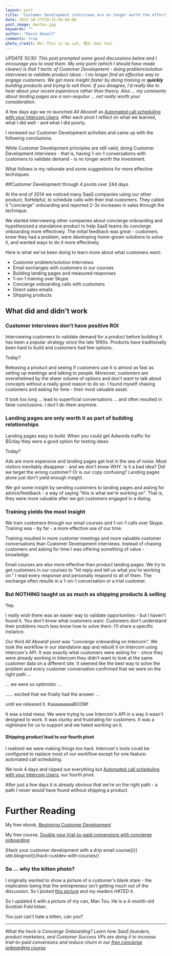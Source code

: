 ```yaml
---
layout: post
title: "Customer Development interviews are no longer worth the effort"
date: 2015-10-27T19:15:04-04:00
post_image: mantou.jpg
keywords: ""
author: "Kevin Dewalt"
comments: true
photo_credit: Me! This is my cat, 馒头（man tou）
---
```

<em>UPDATE 10/30: This post prompted some good discussions below and I encourage you to read them. My only point (which I should have made clearer) is that 1 tactic of Customer Development - doing problem/solution interviews to validate product ideas - I no longer find an effective way to engage customers. We get more insight faster by doing training or **quickly** building products and trying to sell them. If you disagree, I'd really like to hear about your recent experience rather than theory. Also ... my comments about landing pages are a non-sequitur ... not really worth your consideration.</em>


A few days ago we re-launched <em>All Aboard!</em> as [Automated call scheduling with your Intercom Users](http://try.allaboard.io/). After each pivot I reflect on what we learned, what I did well - and what I did poorly.

I reviewed our Customer Development activities and came up with the following conclusions.

While Customer Development principles are still valid, doing Customer Development interviews - that is, having 1-on-1 conversations with customers to validate demand - is no longer worth the investment.

What follows is my rationale and some suggestions for more effective techniques.

##Customer Development through 4 pivots over 244 days

At the end of 2014 we noticed many SaaS companies using our other product, SoHelpful, to schedule calls with their trial customers. They called it "concierge" onboarding and reported 2-3x increases in sales through the technique.

We started interviewing other companies about concierge onboarding and hypothesized a standalone product to help SaaS teams do concierge onboarding more effectively. The initial feedback was great - customers knew they had a problem, were developing home-grown solutions to solve it, and wanted ways to do it more effectively.

Here is what we've been doing to learn more about what customers want:

+ Customer problem/solution interviews
+ Email exchanges with customers in our courses
+ Building landing pages and measured responses
+ 1-on-1 training over Skype
+ Concierge onboarding calls with customers
+ Direct sales emails
+ Shipping products

## What did and didn't work

### Customer interviews don't have positive ROI

Interviewing customers to validate demand for a product before building it has been a popular strategy since the late 1990s. Products have traditionally been hard to build and customers had few options.

Today?

Releasing a product and seeing if customers use it is almost as fast as setting up meetings and talking to people. Moreover, customers are overwhelmed by the sheer volume of options and don't want to talk about concepts without a really good reason to do so. I found myself chasing customers and asking for time - their most valuable asset.

It took too long ... lead to superficial conversations ... and often resulted in false conclusions. I don't do them anymore.

### Landing pages are only worth it as part of building relationships

Landing pages easy to build. When you could get Adwords traffic for $5/day they were a good option for testing ideas.

Today?

Ads are more expensive and landing pages get lost in the sea of noise. Most visitors inevitably disappear - and we don't know WHY. Is it a bad idea? Did we target the wrong customer? Or is our copy confusing? Landing pages alone just don't yield enough insight.

We got some insight by sending customers to landing pages and asking for advice/feedback - a way of saying "this is what we're working on". That is, they were more valuable after we got customers engaged in a dialog.

### Training yields the most insight

We train customers through our email courses and 1-on-1 calls over Skype. Training was - by far - a more effective use of our time.

Training resulted in more customer meetings and more valuable customer conversations than Customer Development interviews. Instead of chasing customers and asking for time I was offering something of value - knowledge.

Email courses are also more effective than product landing pages. We try to get customers in our courses to "hit reply and tell us what you're working on." I read every response and personally respond to all of them. The exchange often results in a 1-on-1 conversation or a trial customer.

### But NOTHING taught us as much as shipping products &amp; selling

Yep.

I really wish there was an easier way to validate opportunities - but I haven't found it. You don't know what customers want. Customers don't understand their problems much less know how to solve them. I'll share a specific instance.

Our third *All Aboard!* pivot was "concierge onboarding on Intercom". We took the workflow in our standalone app and rebuilt it on Intercom using Intercom's API. It was exactly what customers were asking for - since they were already working in Intercom they didn't want to look at the same customer data on a different site. It seemed like the best way to solve the problem and every customer conversation confirmed that we were on the right path ...

... we were so optimistic ...

...... excited that we finally had the answer ...

until we released it. KaaaaaaaaaBOOM!

It was a total mess. We were trying to use Intercom's API in a way it wasn't designed to work. It was clunky and frustrating for customers. It was a nightmare for us to support and we hated working on it.

#### Shipping product lead to our fourth pivot

I realized we were making things too hard. Intercom's tools could be configured to replace most of our workflow except for one feature: automated call scheduling.

We took 4 days and ripped out everything but [Automated call scheduling with your Intercom Users](http://try.allaboard.io/), our fourth pivot.

After just a few days it is already obvious that we're on the right path - a path I never would have found without shipping a product.

# Further Reading

My free ebook, [Beginning Customer Development](https://gumroad.com/l/GfkD)

My free course, [Double your trial-to-paid conversions with
concierge onboarding](http://try.allaboard.io/concierge.html)

[Hack your customer development with a drip email course]({{ site.blogroot}}/hack-custdev-with-courses/)

### So ... why the kitten photo?

I originally wanted to show a picture of a customer's blank stare - the implication being that the entrepreneur isn't getting much out of the discussion. So I picked [this picture](https://flic.kr/p/r1R6or) and my readers HATED it.

So I updated it with a picture of my can, Man Tou. He is a 4-month-old Scottish Fold kitten.

You just can't hate a kitten, can you?

---

*What the heck is Concierge Onboarding? Learn how SaaS founders, product marketers, and Customer Success VPs are doing it to increase trial-to-paid conversions and reduce churn in our <a href="http://try.allaboard.io/concierge.html">free concierge onboarding course</a>.*

